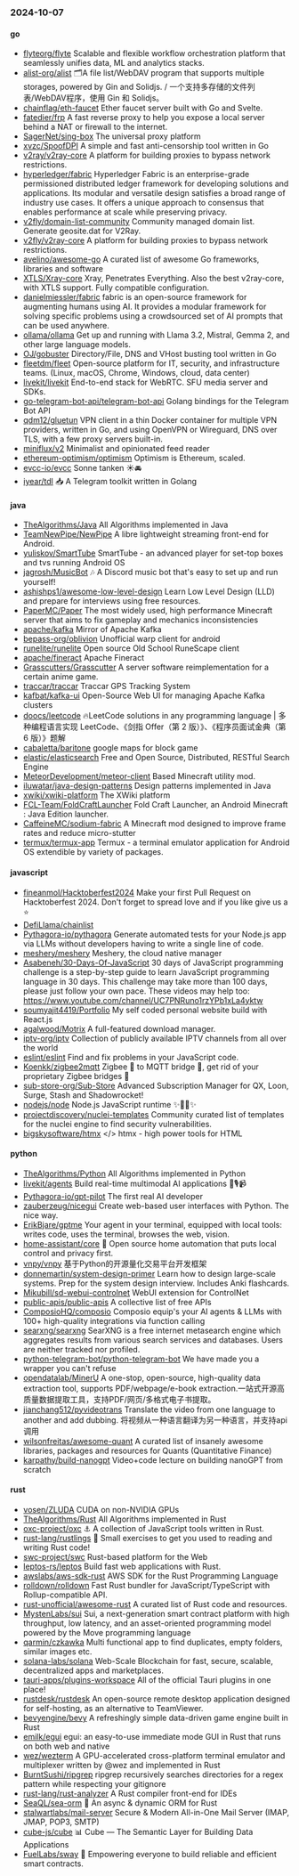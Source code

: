 ### 2024-10-07

#### go
* [flyteorg/flyte](https://github.com/flyteorg/flyte) Scalable and flexible workflow orchestration platform that seamlessly unifies data, ML and analytics stacks.
* [alist-org/alist](https://github.com/alist-org/alist) 🗂️A file list/WebDAV program that supports multiple storages, powered by Gin and Solidjs. / 一个支持多存储的文件列表/WebDAV程序，使用 Gin 和 Solidjs。
* [chainflag/eth-faucet](https://github.com/chainflag/eth-faucet) Ether faucet server built with Go and Svelte.
* [fatedier/frp](https://github.com/fatedier/frp) A fast reverse proxy to help you expose a local server behind a NAT or firewall to the internet.
* [SagerNet/sing-box](https://github.com/SagerNet/sing-box) The universal proxy platform
* [xvzc/SpoofDPI](https://github.com/xvzc/SpoofDPI) A simple and fast anti-censorship tool written in Go
* [v2ray/v2ray-core](https://github.com/v2ray/v2ray-core) A platform for building proxies to bypass network restrictions.
* [hyperledger/fabric](https://github.com/hyperledger/fabric) Hyperledger Fabric is an enterprise-grade permissioned distributed ledger framework for developing solutions and applications. Its modular and versatile design satisfies a broad range of industry use cases. It offers a unique approach to consensus that enables performance at scale while preserving privacy.
* [v2fly/domain-list-community](https://github.com/v2fly/domain-list-community) Community managed domain list. Generate geosite.dat for V2Ray.
* [v2fly/v2ray-core](https://github.com/v2fly/v2ray-core) A platform for building proxies to bypass network restrictions.
* [avelino/awesome-go](https://github.com/avelino/awesome-go) A curated list of awesome Go frameworks, libraries and software
* [XTLS/Xray-core](https://github.com/XTLS/Xray-core) Xray, Penetrates Everything. Also the best v2ray-core, with XTLS support. Fully compatible configuration.
* [danielmiessler/fabric](https://github.com/danielmiessler/fabric) fabric is an open-source framework for augmenting humans using AI. It provides a modular framework for solving specific problems using a crowdsourced set of AI prompts that can be used anywhere.
* [ollama/ollama](https://github.com/ollama/ollama) Get up and running with Llama 3.2, Mistral, Gemma 2, and other large language models.
* [OJ/gobuster](https://github.com/OJ/gobuster) Directory/File, DNS and VHost busting tool written in Go
* [fleetdm/fleet](https://github.com/fleetdm/fleet) Open-source platform for IT, security, and infrastructure teams. (Linux, macOS, Chrome, Windows, cloud, data center)
* [livekit/livekit](https://github.com/livekit/livekit) End-to-end stack for WebRTC. SFU media server and SDKs.
* [go-telegram-bot-api/telegram-bot-api](https://github.com/go-telegram-bot-api/telegram-bot-api) Golang bindings for the Telegram Bot API
* [qdm12/gluetun](https://github.com/qdm12/gluetun) VPN client in a thin Docker container for multiple VPN providers, written in Go, and using OpenVPN or Wireguard, DNS over TLS, with a few proxy servers built-in.
* [miniflux/v2](https://github.com/miniflux/v2) Minimalist and opinionated feed reader
* [ethereum-optimism/optimism](https://github.com/ethereum-optimism/optimism) Optimism is Ethereum, scaled.
* [evcc-io/evcc](https://github.com/evcc-io/evcc) Sonne tanken ☀️🚘
* [iyear/tdl](https://github.com/iyear/tdl) 📥 A Telegram toolkit written in Golang

#### java
* [TheAlgorithms/Java](https://github.com/TheAlgorithms/Java) All Algorithms implemented in Java
* [TeamNewPipe/NewPipe](https://github.com/TeamNewPipe/NewPipe) A libre lightweight streaming front-end for Android.
* [yuliskov/SmartTube](https://github.com/yuliskov/SmartTube) SmartTube - an advanced player for set-top boxes and tvs running Android OS
* [jagrosh/MusicBot](https://github.com/jagrosh/MusicBot) 🎶 A Discord music bot that's easy to set up and run yourself!
* [ashishps1/awesome-low-level-design](https://github.com/ashishps1/awesome-low-level-design) Learn Low Level Design (LLD) and prepare for interviews using free resources.
* [PaperMC/Paper](https://github.com/PaperMC/Paper) The most widely used, high performance Minecraft server that aims to fix gameplay and mechanics inconsistencies
* [apache/kafka](https://github.com/apache/kafka) Mirror of Apache Kafka
* [bepass-org/oblivion](https://github.com/bepass-org/oblivion) Unofficial warp client for android
* [runelite/runelite](https://github.com/runelite/runelite) Open source Old School RuneScape client
* [apache/fineract](https://github.com/apache/fineract) Apache Fineract
* [Grasscutters/Grasscutter](https://github.com/Grasscutters/Grasscutter) A server software reimplementation for a certain anime game.
* [traccar/traccar](https://github.com/traccar/traccar) Traccar GPS Tracking System
* [kafbat/kafka-ui](https://github.com/kafbat/kafka-ui) Open-Source Web UI for managing Apache Kafka clusters
* [doocs/leetcode](https://github.com/doocs/leetcode) 🔥LeetCode solutions in any programming language | 多种编程语言实现 LeetCode、《剑指 Offer（第 2 版）》、《程序员面试金典（第 6 版）》题解
* [cabaletta/baritone](https://github.com/cabaletta/baritone) google maps for block game
* [elastic/elasticsearch](https://github.com/elastic/elasticsearch) Free and Open Source, Distributed, RESTful Search Engine
* [MeteorDevelopment/meteor-client](https://github.com/MeteorDevelopment/meteor-client) Based Minecraft utility mod.
* [iluwatar/java-design-patterns](https://github.com/iluwatar/java-design-patterns) Design patterns implemented in Java
* [xwiki/xwiki-platform](https://github.com/xwiki/xwiki-platform) The XWiki platform
* [FCL-Team/FoldCraftLauncher](https://github.com/FCL-Team/FoldCraftLauncher) Fold Craft Launcher, an Android Minecraft : Java Edition launcher.
* [CaffeineMC/sodium-fabric](https://github.com/CaffeineMC/sodium-fabric) A Minecraft mod designed to improve frame rates and reduce micro-stutter
* [termux/termux-app](https://github.com/termux/termux-app) Termux - a terminal emulator application for Android OS extendible by variety of packages.

#### javascript
* [fineanmol/Hacktoberfest2024](https://github.com/fineanmol/Hacktoberfest2024) Make your first Pull Request on Hacktoberfest 2024. Don't forget to spread love and if you like give us a ⭐️
* [DefiLlama/chainlist](https://github.com/DefiLlama/chainlist)
* [Pythagora-io/pythagora](https://github.com/Pythagora-io/pythagora) Generate automated tests for your Node.js app via LLMs without developers having to write a single line of code.
* [meshery/meshery](https://github.com/meshery/meshery) Meshery, the cloud native manager
* [Asabeneh/30-Days-Of-JavaScript](https://github.com/Asabeneh/30-Days-Of-JavaScript) 30 days of JavaScript programming challenge is a step-by-step guide to learn JavaScript programming language in 30 days. This challenge may take more than 100 days, please just follow your own pace. These videos may help too: https://www.youtube.com/channel/UC7PNRuno1rzYPb1xLa4yktw
* [soumyajit4419/Portfolio](https://github.com/soumyajit4419/Portfolio) My self coded personal website build with React.js
* [agalwood/Motrix](https://github.com/agalwood/Motrix) A full-featured download manager.
* [iptv-org/iptv](https://github.com/iptv-org/iptv) Collection of publicly available IPTV channels from all over the world
* [eslint/eslint](https://github.com/eslint/eslint) Find and fix problems in your JavaScript code.
* [Koenkk/zigbee2mqtt](https://github.com/Koenkk/zigbee2mqtt) Zigbee 🐝 to MQTT bridge 🌉, get rid of your proprietary Zigbee bridges 🔨
* [sub-store-org/Sub-Store](https://github.com/sub-store-org/Sub-Store) Advanced Subscription Manager for QX, Loon, Surge, Stash and Shadowrocket!
* [nodejs/node](https://github.com/nodejs/node) Node.js JavaScript runtime ✨🐢🚀✨
* [projectdiscovery/nuclei-templates](https://github.com/projectdiscovery/nuclei-templates) Community curated list of templates for the nuclei engine to find security vulnerabilities.
* [bigskysoftware/htmx](https://github.com/bigskysoftware/htmx) </> htmx - high power tools for HTML

#### python
* [TheAlgorithms/Python](https://github.com/TheAlgorithms/Python) All Algorithms implemented in Python
* [livekit/agents](https://github.com/livekit/agents) Build real-time multimodal AI applications 🤖🎙️📹
* [Pythagora-io/gpt-pilot](https://github.com/Pythagora-io/gpt-pilot) The first real AI developer
* [zauberzeug/nicegui](https://github.com/zauberzeug/nicegui) Create web-based user interfaces with Python. The nice way.
* [ErikBjare/gptme](https://github.com/ErikBjare/gptme) Your agent in your terminal, equipped with local tools: writes code, uses the terminal, browses the web, vision.
* [home-assistant/core](https://github.com/home-assistant/core) 🏡 Open source home automation that puts local control and privacy first.
* [vnpy/vnpy](https://github.com/vnpy/vnpy) 基于Python的开源量化交易平台开发框架
* [donnemartin/system-design-primer](https://github.com/donnemartin/system-design-primer) Learn how to design large-scale systems. Prep for the system design interview. Includes Anki flashcards.
* [Mikubill/sd-webui-controlnet](https://github.com/Mikubill/sd-webui-controlnet) WebUI extension for ControlNet
* [public-apis/public-apis](https://github.com/public-apis/public-apis) A collective list of free APIs
* [ComposioHQ/composio](https://github.com/ComposioHQ/composio) Composio equip's your AI agents & LLMs with 100+ high-quality integrations via function calling
* [searxng/searxng](https://github.com/searxng/searxng) SearXNG is a free internet metasearch engine which aggregates results from various search services and databases. Users are neither tracked nor profiled.
* [python-telegram-bot/python-telegram-bot](https://github.com/python-telegram-bot/python-telegram-bot) We have made you a wrapper you can't refuse
* [opendatalab/MinerU](https://github.com/opendatalab/MinerU) A one-stop, open-source, high-quality data extraction tool, supports PDF/webpage/e-book extraction.一站式开源高质量数据提取工具，支持PDF/网页/多格式电子书提取。
* [jianchang512/pyvideotrans](https://github.com/jianchang512/pyvideotrans) Translate the video from one language to another and add dubbing. 将视频从一种语言翻译为另一种语言，并支持api调用
* [wilsonfreitas/awesome-quant](https://github.com/wilsonfreitas/awesome-quant) A curated list of insanely awesome libraries, packages and resources for Quants (Quantitative Finance)
* [karpathy/build-nanogpt](https://github.com/karpathy/build-nanogpt) Video+code lecture on building nanoGPT from scratch

#### rust
* [vosen/ZLUDA](https://github.com/vosen/ZLUDA) CUDA on non-NVIDIA GPUs
* [TheAlgorithms/Rust](https://github.com/TheAlgorithms/Rust) All Algorithms implemented in Rust
* [oxc-project/oxc](https://github.com/oxc-project/oxc) ⚓ A collection of JavaScript tools written in Rust.
* [rust-lang/rustlings](https://github.com/rust-lang/rustlings) 🦀 Small exercises to get you used to reading and writing Rust code!
* [swc-project/swc](https://github.com/swc-project/swc) Rust-based platform for the Web
* [leptos-rs/leptos](https://github.com/leptos-rs/leptos) Build fast web applications with Rust.
* [awslabs/aws-sdk-rust](https://github.com/awslabs/aws-sdk-rust) AWS SDK for the Rust Programming Language
* [rolldown/rolldown](https://github.com/rolldown/rolldown) Fast Rust bundler for JavaScript/TypeScript with Rollup-compatible API.
* [rust-unofficial/awesome-rust](https://github.com/rust-unofficial/awesome-rust) A curated list of Rust code and resources.
* [MystenLabs/sui](https://github.com/MystenLabs/sui) Sui, a next-generation smart contract platform with high throughput, low latency, and an asset-oriented programming model powered by the Move programming language
* [qarmin/czkawka](https://github.com/qarmin/czkawka) Multi functional app to find duplicates, empty folders, similar images etc.
* [solana-labs/solana](https://github.com/solana-labs/solana) Web-Scale Blockchain for fast, secure, scalable, decentralized apps and marketplaces.
* [tauri-apps/plugins-workspace](https://github.com/tauri-apps/plugins-workspace) All of the official Tauri plugins in one place!
* [rustdesk/rustdesk](https://github.com/rustdesk/rustdesk) An open-source remote desktop application designed for self-hosting, as an alternative to TeamViewer.
* [bevyengine/bevy](https://github.com/bevyengine/bevy) A refreshingly simple data-driven game engine built in Rust
* [emilk/egui](https://github.com/emilk/egui) egui: an easy-to-use immediate mode GUI in Rust that runs on both web and native
* [wez/wezterm](https://github.com/wez/wezterm) A GPU-accelerated cross-platform terminal emulator and multiplexer written by @wez and implemented in Rust
* [BurntSushi/ripgrep](https://github.com/BurntSushi/ripgrep) ripgrep recursively searches directories for a regex pattern while respecting your gitignore
* [rust-lang/rust-analyzer](https://github.com/rust-lang/rust-analyzer) A Rust compiler front-end for IDEs
* [SeaQL/sea-orm](https://github.com/SeaQL/sea-orm) 🐚 An async & dynamic ORM for Rust
* [stalwartlabs/mail-server](https://github.com/stalwartlabs/mail-server) Secure & Modern All-in-One Mail Server (IMAP, JMAP, POP3, SMTP)
* [cube-js/cube](https://github.com/cube-js/cube) 📊 Cube — The Semantic Layer for Building Data Applications
* [FuelLabs/sway](https://github.com/FuelLabs/sway) 🌴 Empowering everyone to build reliable and efficient smart contracts.
